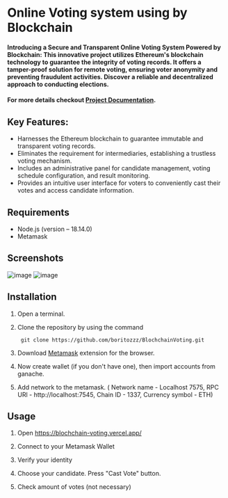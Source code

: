 #  Online Voting system using by Blockchain

#### Introducing a Secure and Transparent Online Voting System Powered by Blockchain: This innovative project utilizes Ethereum's blockchain technology to guarantee the integrity of voting records. It offers a tamper-proof solution for remote voting, ensuring voter anonymity and preventing fraudulent activities. Discover a reliable and decentralized approach to conducting elections.
#### For more details checkout [Project Documentation](XXX).

## Key Features:
-  Harnesses the Ethereum blockchain to guarantee immutable and transparent voting records.
-  Eliminates the requirement for intermediaries, establishing a trustless voting mechanism.
-  Includes an administrative panel for candidate management, voting schedule configuration, and result monitoring.
-  Provides an intuitive user interface for voters to conveniently cast their votes and access candidate information.

## Requirements
- Node.js (version – 18.14.0)
- Metamask

## Screenshots
![image](https://github.com/boritozzz/BlochchainVoting/assets/79746063/3732e33a-8167-4fa6-a256-c401d7ba0c6a)
![image](https://github.com/boritozzz/BlochchainVoting/assets/79746063/248137a2-af90-45fd-ad0d-3dc87b3520bc)


## Installation

1. Open a terminal.

2. Clone the repository by using the command
        
        git clone https://github.com/boritozzz/BlochchainVoting.git

   
3. Download [Metamask](https://metamask.io/download/) extension for the browser.

4. Now create wallet (if you don't have one), then import accounts from ganache.

5. Add network to the metamask. ( Network name - Localhost 7575, RPC URl - http://localhost:7545, Chain ID - 1337, Currency symbol - ETH)


## Usage

1. Open https://blochchain-voting.vercel.app/
   
3. Connect to your Metamask Wallet
   
4. Verify your identity

5. Choose your candidate. Press "Cast Vote" button.

6. Check amount of votes (not necessary)
